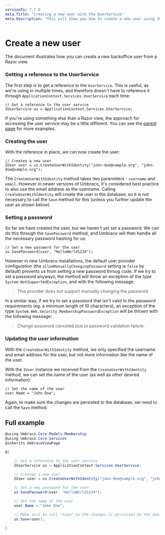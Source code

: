 ```yaml
---
versionTo: 7.7.0
meta.Title: "Creating a new user with the UserService"
meta.Description: "This will show you how to create a new user using the UserService in Umbraco."
---
```

# Create a new user

The document illustrates how you can create a new backoffice user from a Razor view.


### Getting a reference to the UserService
The first step is to get a reference to the `UserService`. This is useful, as we're using in multiple times, and therefore doesn't have to reference it through `ApplicationContext.Services.UserService` each time:

    // Get a reference to the user service
    IUserService us = ApplicationContext.Services.UserService;

If you're using something else than a Razor view, the approach for accessing the user service may be a little different. You can see the [parent page](index.md) for more examples.

### Creating the user
With the reference in place, we can now create the user:

    // Creates a new user
    IUser user = us.CreateUserWithIdentity("john-doe@xample.org", "john-doe@xample.org");

The `CreateUserWithIdentity` method takes two parameters - `username` and `email`. However in newer versions of Umbraco, it's considered best practice to also use the email address as the username. Calling `CreateUserWithIdentity` will create the user in the database, so it is not necessary to call the `Save` method for this (unless you further update the user as shown below).

### Setting a password
So far we have created the user, but we haven't yet set a password. We can do this through the `SavePassword` method, and Umbraco will then handle all the necessary password hashing for us:

    // Set a new password for the user
    us.SavePassword(user, "HelloWorld1234");

However in new Umbraco installations, the default user provider configuration (the `allowManuallyChangingPassword` setting is `false` by default) prevents us from setting a new password throug code. If we try to set a password anyways, the method will throw an exception of the type `System.NotSupportedException`, and with the following message:

> This provider does not support manually changing the password

In a similar way, if we try to set a password that isn't valid to the password requirements (eg. a minimum length of 10 characters), an exception of the type `System.Web.Security.MembershipPasswordException` will be thrown with the following message:

> Change password canceled due to password validation failure.

### Updating the user information
With the `CreateUserWithIdentity` method, we only specified the username and email address for the user, but not more information like the name of the user.

With the `IUser` instance we received from the `CreateUserWithIdentity` method, we can set the name of the user (as well as other desired information):

    // Set the name of the user
    user.Name = "John Doe";

Again, to make sure the changes are persisted to the database, we need to call the `Save` method.


## Full example

```csharp
@using Umbraco.Core.Models.Membership
@using Umbraco.Core.Services
@inherits UmbracoViewPage

@{

    // Get a reference to the user service
    IUserService us = ApplicationContext.Services.UserService;

    // Creates a new user
    IUser user = us.CreateUserWithIdentity("john-doe@xample.org", "john-doe@xample.org");

    // Set a new password for the user
    us.SavePassword(user, "HelloWorld1234");

    // Set the name of the user
    user.Name = "John Doe";

    // Make sure to call "Save" so the changes is persisted to the database
    us.Save(user);

}
```
